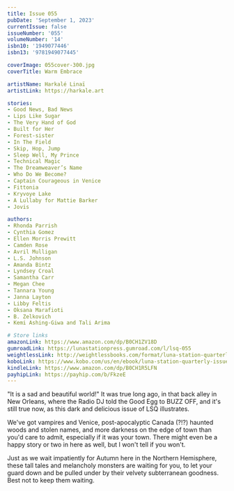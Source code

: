 ```yaml
---
title: Issue 055
pubDate: 'September 1, 2023'
currentIssue: false
issueNumber: '055'
volumeNumber: '14'
isbn10: '1949077446'
isbn13: '9781949077445'

coverImage: 055cover-300.jpg
coverTitle: Warm Embrace

artistName: Harkalé Linaï
artistLink: https://harkale.art

stories: 
- Good News, Bad News
- Lips Like Sugar
- The Very Hand of God
- Built for Her
- Forest-sister
- In The Field
- Skip, Hop, Jump
- Sleep Well, My Prince
- Technical Magic
- The Dreamweaver’s Name
- Who Do We Become?
- Captain Courageous in Venice
- Fittonia
- Kryvoye Lake
- A Lullaby for Mattie Barker
- Jovis

authors: 
- Rhonda Parrish
- Cynthia Gomez
- Ellen Morris Prewitt
- Camden Rose
- Avril Mulligan
- L.S. Johnson
- Amanda Bintz
- Lyndsey Croal
- Samantha Carr
- Megan Chee
- Tannara Young
- Janna Layton
- Libby Feltis
- Oksana Marafioti
- B. Zelkovich
- Kemi Ashing-Giwa and Tali Arima

# Store links
amazonLink: https://www.amazon.com/dp/B0CH1ZV18D
gumroadLink: https://lunastationpress.gumroad.com/l/lsq-055
weightlessLink: http://weightlessbooks.com/format/luna-station-quarterly-issue-55
koboLink: https://www.kobo.com/us/en/ebook/luna-station-quarterly-issue-055
kindleLink: https://www.amazon.com/dp/B0CH1R5LFN
payhipLink: https://payhip.com/b/FkzeE
---
```

"It is a sad and beautiful world!" It was true long ago, in that back alley in New Orleans, where the Radio DJ told the Good Egg to BUZZ OFF, and it's still true now, as this dark and delicious issue of LSQ illustrates.

We've got vampires and Venice, post-apocalyptic Canada (?!?) haunted woods and stolen names, and more darkness on the edge of town than you'd care to admit, especially if it was your town. There might even be a happy story or two in here as well, but I won't tell if you won't.

Just as we wait impatiently for Autumn here in the Northern Hemisphere, these tall tales and melancholy monsters are waiting for you, to let your guard down and be pulled under by their velvety subterranean goodness. Best not to keep them waiting.